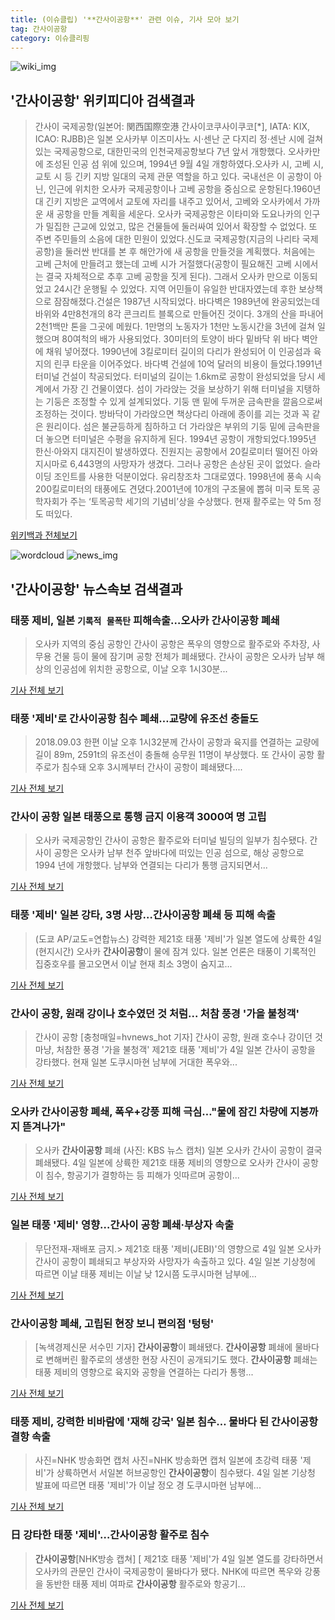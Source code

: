 ```yaml
---
title: (이슈클립) '**간사이공항**' 관련 이슈, 기사 모아 보기
tag: 간사이공항
category: 이슈클리핑
---
```

![wiki_img](https://user-images.githubusercontent.com/42597476/44503234-41136a80-a6d0-11e8-9071-6fc6418eafe4.png)
## **'**간사이공항**'** 위키피디아 검색결과
>간사이 국제공항(일본어: 関西国際空港 간사이코쿠사이쿠코[*], IATA: KIX, ICAO: RJBB)은 일본 오사카부 이즈미사노 시·센난 군 다지리 정·센난 시에 걸쳐 있는 국제공항으로, 대한민국의 인천국제공항보다 7년 앞서 개항했다. 오사카만에 조성된 인공 섬 위에 있으며, 1994년 9월 4일 개항하였다.오사카 시, 고베 시, 교토 시 등 긴키 지방 일대의 국제 관문 역할을 하고 있다. 국내선은 이 공항이 아닌, 인근에 위치한 오사카 국제공항이나 고베 공항을 중심으로 운항된다.1960년대 긴키 지방은 교역에서 교토에 자리를 내주고 있어서, 고베와 오사카에서 가까운 새 공항을 만들 계획을 세운다. 오사카 국제공항은 이타미와 도요나카의 인구가 밀집한 근교에 있었고, 많은 건물들에 둘러싸여 있어서 확장할 수 없었다. 또 주변 주민들의 소음에 대한 민원이 있었다.신도쿄 국제공항(지금의 나리타 국제공항)을 둘러싼 반대를 본 후 해안가에 새 공항을 만들것을 계획했다. 처음에는 고베 근처에 만들려고 했는데 고베 시가 거절했다(공항이 필요해진 고베 시에서는 결국 자체적으로 추후 고베 공항을 짓게 된다). 그래서 오사카 만으로 이동되었고 24시간 운행될 수 있었다. 지역 어민들이 유일한 반대자였는데 후한 보상책으로 잠잠해졌다.건설은 1987년 시작되었다. 바다벽은 1989년에 완공되었는데 바위와 4만8천개의 8각 콘크리트 블록으로 만들어진 것이다. 3개의 산을 파내어 2천1백만 톤을 그곳에 메웠다. 1만명의 노동자가 1천만 노동시간을 3년에 걸쳐 일했으며 80여척의 배가 사용되었다. 30미터의 토양이 바다 밑바닥 위 바다 벽안에 채워 넣어졌다. 1990년에 3킬로미터 길이의 다리가 완성되어 이 인공섬과 육지의 린쿠 타운을 이어주었다. 바다벽 건설에 10억 달러의 비용이 들었다.1991년 터미널 건설이 착공되었다. 터미널의 길이는 1.6km로 공항이 완성되었을 당시 세계에서 가장 긴 건물이였다. 섬이 가라앉는 것을 보상하기 위해 터미널을 지탱하는 기둥은 조정할 수 있게 설계되었다. 기둥 맨 밑에 두꺼운 금속판을 깔음으로써 조정하는 것이다. 방바닥이 가라앉으면 책상다리 아래에 종이를 괴는 것과 꼭 같은 원리이다. 섬은 불균등하게 침하하고 더 가라앉은 부위의 기둥 밑에 금속판을 더 놓으면 터미널은 수평을 유지하게 된다. 1994년 공항이 개항되었다.1995년 한신·아와지 대지진이 발생하였다. 진원지는 공항에서 20킬로미터 떨어진 아와지시마로 6,443명의 사망자가 생겼다. 그러나 공항은 손상된 곳이 없었다. 슬라이딩 조인트를 사용한 덕분이었다. 유리창조차 그대로였다. 1998년에 풍속 시속 200킬로미터의 태풍에도 견뎠다.2001년에 10개의 구조물에 뽑혀 미국 토목 공학자회가 주는 ‘토목공학 세기의 기념비’상을 수상했다. 현재 활주로는 약 5m 정도 떠있다.

<a href="https://ko.wikipedia.org/wiki/간사이공항" target="_blank">위키백과 전체보기</a>

![wordcloud](https://s3.ap-northeast-2.amazonaws.com/lyrics101-wordcloud/2018-09-04-1536068111.png)
![news_img](https://user-images.githubusercontent.com/42597476/44507050-1206f400-a6e4-11e8-8d98-7ffbfebb353f.png)
## **'**간사이공항**'** 뉴스속보 검색결과
### 태풍 제비, 일본 `기록적 물폭탄` 피해속출…오사카 **간사이공항** 폐쇄

>오사카 지역의 중심 공항인 간사이 공항은 폭우의 영향으로 활주로와 주차장, 사무용 건물 등이 물에 잠기며 공항 전체가 폐쇄됐다. 간사이 공항은 오사카 남부 해상의 인공섬에 위치한 공항으로, 이날 오후 1시30분...

<a href="http://www.dt.co.kr/contents.html?article_no=2018090402109919040021&ref=naver" target="_blank">기사 전체 보기</a>

### 태풍 '제비'로 **간사이공항** 침수 폐쇄…교량에 유조선 충돌도

>2018.09.03 한편 이날 오후 1시32분께 간사이 공항과 육지를 연결하는 교량에 길이 89m, 2591t의 유조선이 충돌해 승무원 11명이 부상했다. 또 간사이 공항 활주로가 침수돼 오후 3시께부터 간사이 공항이 폐쇄됐다....

<a href="http://www.newsis.com/view/?id=NISX20180904_0000409248&cID=10101&pID=10100" target="_blank">기사 전체 보기</a>

### 간사이 공항 일본 태풍으로 통행 금지 이용객 3000여 명 고립

>오사카 국제공항인 간사이 공항은 활주로와 터미널 빌딩의 일부가 침수됐다. 간사이 공항은 오사카 남부 천주 앞바다에 떠있는 인공 섬으로, 해상 공항으로 1994 년에 개항했다. 남부와 연결되는 다리가 통행 금지되면서...

<a href="http://www.kookje.co.kr/news2011/asp/newsbody.asp?code=0400&key=20180904.99099001585" target="_blank">기사 전체 보기</a>

### 태풍 '제비' 일본 강타, 3명 사망…**간사이공항** 폐쇄 등 피해 속출

>(도쿄 AP/교도=연합뉴스) 강력한 제21호 태풍 '제비'가 일본 열도에 상륙한 4일(현지시간) 오사카 **간사이공항**이 물에 잠겨 있다. 일본 언론은 태풍이 기록적인 집중호우를 몰고오면서 이날 현재 최소 3명이 숨지고...

<a href="http://app.yonhapnews.co.kr/YNA/Basic/SNS/r.aspx?c=PYH20180904219100340&did=1196m" target="_blank">기사 전체 보기</a>

### 간사이 공항, 원래 강이나 호수였던 것 처럼... 처참 풍경 '가을 불청객'

>간사이 공항 [충청매일=hvnews_hot 기자] 간사이 공항, 원래 호수나 강이던 것 마냥, 처참한 풍경 '가을 불청객' 제21호 태풍 '제비'가 4일 일본 간사이 공항을 강타했다. 현재 일본 도쿠시마현 남부에 거대한 폭우와...

<a href="http://www.ccdn.co.kr/news/articleView.html?idxno=538570" target="_blank">기사 전체 보기</a>

### 오사카 **간사이공항** 폐쇄, 폭우+강풍 피해 극심…"물에 잠긴 차량에 지붕까지 뜯겨나가"

>오사카 **간사이공항** 폐쇄 (사진: KBS 뉴스 캡처) 일본 오사카 간사이 공항이 결국 폐쇄됐다. 4일 일본에 상륙한 제21호 태풍 제비의 영향으로 오사카 간사이 공항이 침수, 항공기가 결항하는 등 피해가 잇따르며 공항이...

<a href="http://www.ihalla.com/read.php3?aid=1536060999606909322" target="_blank">기사 전체 보기</a>

### 일본 태풍 '제비' 영향…간사이 공항 폐쇄·부상자 속출

>무단전재-재배포 금지.> 제21호 태풍 '제비(JEBI)'의 영향으로 4일 일본 오사카 간사이 공항이 폐쇄되고 부상자와 사망자가 속출하고 있다. 4일 일본 기상청에 따르면 이날 태풍 제비는 이날 낮 12시쯤 도쿠시마현 남부에...

<a href="http://news.mt.co.kr/mtview.php?no=2018090420134131784" target="_blank">기사 전체 보기</a>

### **간사이공항** 폐쇄, 고립된 현장 보니 편의점 '텅텅'

>[녹색경제신문 서수민 기자] **간사이공항**이 폐쇄됐다. **간사이공항** 폐쇄에 물바다로 변해버린 활주로의 생생한 현장 사진이 공개되기도 했다. **간사이공항** 폐쇄는 태풍 제비의 영향으로 육지와 공항을 연결하는 다리가 통행...

<a href="http://www.greened.kr/news/articleView.html?idxno=74242" target="_blank">기사 전체 보기</a>

### 태풍 제비, 강력한 비바람에 '재해 강국' 일본 침수… 물바다 된 **간사이공항** 결항 속출

>사진=NHK 방송화면 캡처 사진=NHK 방송화면 캡처 일본에 초강력 태풍 '제비'가 상륙하면서 서일본 허브공항인 **간사이공항**이 침수됐다. 4일 일본 기상청 발표에 따르면 태풍 '제비'가 이날 정오 경 도쿠시마현 남부에...

<a href="http://www.joongboo.com/news/articleView.html?idxno=1284121" target="_blank">기사 전체 보기</a>

### 日 강타한 태풍 '제비'…**간사이공항** 활주로 침수

>**간사이공항**[NHK방송 캡쳐] [ 제21호 태풍 '제비'가 4일 일본 열도를 강타하면서 오사카의 관문인 간사이 국제공항이 물바다가 됐다. NHK에 따르면 폭우와 강풍을 동반한 태풍 제비 여파로 **간사이공항** 활주로와 항공기...

<a href="http://view.asiae.co.kr/news/view.htm?idxno=2018090416180113770" target="_blank">기사 전체 보기</a>


